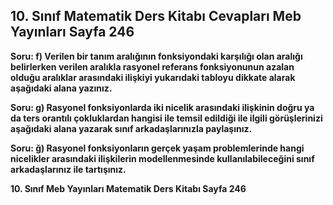## 10. Sınıf Matematik Ders Kitabı Cevapları Meb Yayınları Sayfa 246

**Soru: f) Verilen bir tanım aralığının fonksiyondaki karşılığı olan aralığı belirlerken verilen aralıkla rasyonel referans fonksiyonunun azalan olduğu aralıklar arasındaki ilişkiyi yukarıdaki tabloyu dikkate alarak aşağıdaki alana yazınız.**

**Soru: g) Rasyonel fonksiyonlarda iki nicelik arasındaki ilişkinin doğru ya da ters orantılı çokluklardan hangisi ile temsil edildiği ile ilgili görüşlerinizi aşağıdaki alana yazarak sınıf arkadaşlarınızla paylaşınız.**

**Soru: ğ) Rasyonel fonksiyonların gerçek yaşam problemlerinde hangi nicelikler arasındaki ilişkilerin modellenmesinde kullanılabileceğini sınıf arkadaşlarınız ile tartışınız.**

**10. Sınıf Meb Yayınları Matematik Ders Kitabı Sayfa 246**